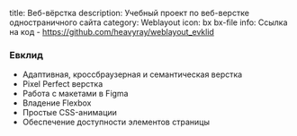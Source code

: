 title: Веб-вёрстка
description: Учебный проект по веб-верстке одностраничного сайта
category: Weblayout
icon: bx bx-file
info: Ссылка на код - https://github.com/heavyray/weblayout_evklid

### Евклид

- Адаптивная, кроссбраузерная и семантическая верстка
- Pixel Perfect верстка
- Работа с макетами в Figma
- Владение Flexbox
- Простые CSS-анимации
- Обеспечение доступности элементов страницы

